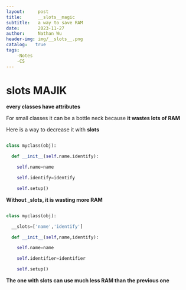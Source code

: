 ```yaml
---
layout:     post
title:      __slots__magic
subtitle:   a way to save RAM
date:       2023-11-27
author:     Nathan Wu
header-img: img/__slots__.png
catalog:   true
tags:
    -Notes
    -CS
---
```


# __slots__ MAJIK

**every classes have attributes**

For small classes it can be a bottle neck because **it wastes lots of RAM**

Here is a way to decrease it with **slots**

```py

class myclass(obj):

  def __init__(self.name.identify):

    self.name=name

    self.identify=identify

    self.setup()

```

**Without _slots, it is wasting more RAM**

```py

class myclass(obj):

  __slots=['name','identify']

  def __init__(self,name,identify):

    self.name=name

    self.identifier=identifier

    self.setup()


```

**The one with __slots__ can use much less RAM than the previous one**

